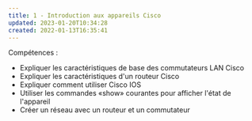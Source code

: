```yaml
---
title: 1 - Introduction aux appareils Cisco
updated: 2023-01-20T10:34:28
created: 2022-01-13T16:35:41
---
```


Compétences :

- Expliquer les caractéristiques de base des commutateurs LAN Cisco
- Expliquer les caractéristiques d'un routeur Cisco
- Expliquer comment utiliser Cisco IOS
- Utiliser les commandes «show» courantes pour afficher l'état de l'appareil
- Créer un réseau avec un routeur et un commutateur
